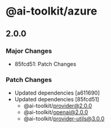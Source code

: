 # @ai-toolkit/azure

## 2.0.0

### Major Changes

- 85fcd51: Patch Changes

### Patch Changes

- Updated dependencies [a611690]
- Updated dependencies [85fcd51]
  - @ai-toolkit/provider@2.0.0
  - @ai-toolkit/openai@2.0.0
  - @ai-toolkit/provider-utils@3.0.0
